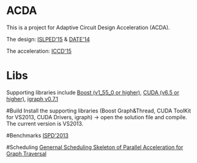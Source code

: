 # ACDA
This is a project for Adaptive Circuit Design Acceleration (ACDA).

The design: [ISLPED'15](http://ieeexplore.ieee.org/xpl/articleDetails.jsp?reload=true&arnumber=7273501) & 
            [DATE'14](http://ieeexplore.ieee.org/xpl/login.jsp?tp=&arnumber=7092645)
            
The acceleration: [ICCD'15](http://ieeexplore.ieee.org/xpl/login.jsp?tp=&arnumber=7357180)

# Libs
Supporting libraries include [Boost (v1_55_0 or higher)](http://www.boost.org/), [CUDA (v6.5 or higher)](https://developer.nvidia.com/cuda-toolkit), [igraph v0.7.1](http://igraph.org/c/)

#Build
Install the supporting libraries (Boost Graph&Thread, CUDA ToolKit for VS2013, CUDA Drivers, igraph) -> open the solution file and compile. The current version is VS2013.

#Benchmarks
[ISPD'2013](http://www.ispd.cc/contests/13/ispd2013_contest.html)

#Scheduling
[Genernal Scheduling Skeleton of Parallel Acceleration for Graph Traversal]()
